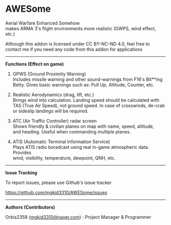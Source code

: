 # AWESome  
Aerial Warfare Enhanced Somehow  
makes ARMA 3's flight environments more realistic (GWPS, wind effect,  
etc.)  

Although this addon is licensed under CC BY-NC-ND 4.0, feel free to  
contact me if you need any code from this addon for applications  

----

**Functions (Effect on game)**  

1. GPWS (Ground Proximity Warning)  
Includes missile warning and other sound-warnings from F16's Bit**ing  
Betty. Gives basic warnings such as: Pull Up, Altitude, Counter, etc.  

2. Realistic Aerodynamics (drag, lift, etc.)  
Brings wind into calculation. Landing speed should be calculated with  
TAS (True Air Speed), not ground speed. In case of crosswinds, de-crab  
or sideslip landings will be required.  

3. ATC (Air Traffic Controller) radar screen  
Shows friendly & civilian planes on map with name, speed, altitude,  
and heading. Useful when commanding multiple planes.  

4. ATIS (Automatic Terminal Information Service)  
Plays ATIS radio boradcast using real in-game atmospheric data. Provides  
wind, visibility, temperature, dewpoint, QNH, etc.  

----

**Issue Tracking**  

To report issues, please use Github's issue tracker  

https://github.com/mgkid3310/AWESome/issues  

----

**Authors (Contributors)**  

Orbis2358 (mgkid3310@naver.com) : Project Manager & Programmer  
